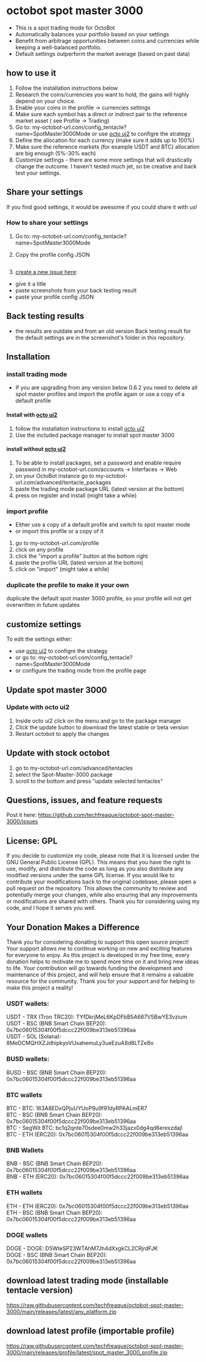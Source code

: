 # octobot spot master 3000

* This is a spot trading mode for OctoBot
* Automatically balances your portfolio based on your settings
* Benefit from arbitrage opportunities between coins and currencies while keeping a well-balanced portfolio.
* Default settings outperform the market average (based on past data)

## how to use it

1. Follow the installation instructions below
2. Research the coins/currencies you want to hold, the gains will highly depend on your choice.
3. Enable your coins in the profile -> currencies settings
4. Make sure each symbol has a direct or indirect pair to the reference market asset ( see Profile -> Trading)
5. Go to: my-octobot-url.com/config\_tentacle?name=SpotMaster3000Mode or use [octo ui2](https://github.com/techfreaque/octo-ui-2/) to configre the strategy
6. Define the allocation for each currency (make sure it adds up to 100%)
7. Make sure the reference markets (for example USDT and BTC) allocation are big enough (5%-30% each)
8. Customize settings - there are some more settings that will drastically change the outcome. I haven't tested much jet, so be creative and back test your settings.

## Share your settings

If you find good settings, it would be awesome if you could share it with us!

### How to share your settings

1. Go to: my-octobot-url.com/config\_tentacle?name=SpotMaster3000Mode
2.  Copy the profile config JSON

    <figure><img src=".gitbook/assets/image.png" alt=""><figcaption></figcaption></figure>
3. [create a new issue here](https://github.com/techfreaque/octobot-spot-master-3000/issues/new):

* give it a title
* paste screenshots from your back testing result
* paste your profile config JSON&#x20;

## Back testing results
* the results are outdate and from an old version
Back testing result for the default settings are in the screenshot's folder in this repository.

## Installation

### install trading mode
* If you are upgrading from any version below 0.6.2 you need to delete all spot master profiles and import the profile again or use a copy of a default profile

#### Install with [octo ui2](https://github.com/techfreaque/octo-ui-2/)
1. follow the installation instructions to install [octo ui2](https://github.com/techfreaque/octo-ui-2/)
2. Use the included package manager to install spot master 3000

#### install without [octo ui2](https://github.com/techfreaque/octo-ui-2/)
1. To be able to install packages, set a password and enable require password in my-octobot-url.com/accounts -> Interfaces -> Web
2. on your OctoBot instance go to my-octobot-url.com/advanced/tentacle\_packages
3. paste the trading mode package URL (latest version at the bottom)
4. press on register and install (might take a while)

### import profile
* Either use a copy of a default profile and switch to spot master mode
* or import this profile or a copy of it
1. go to my-octobot-url.com/profile
2. click on any profile
3. click the "import a profile" button at the bottom right
4. paste the profile URL (latest version at the bottom)
5. click on "import" (might take a while)


### duplicate the profile to make it your own

duplicate the default spot master 3000 profile, so your profile will not get overwritten in future updates

## customize settings

To edit the settings either:

* use [octo ui2](https://github.com/techfreaque/octo-ui-2/) to configre the strategy
* or go to: my-octobot-url.com/config\_tentacle?name=SpotMaster3000Mode
* or configure the trading mode from the profile page


## Update spot master 3000
### Update with octo ui2
1. Inside octo ui2 click on the menu and go to the package manager
2. Click the update button to download the latest stable or beta version
3. Restart octobot to apply the changes

## Update with stock octobot
1. go to my-octobot-url.com/advanced/tentacles
2. select the Spot-Master-3000 package
3. scroll to the bottom and press "update selected tentacles"

## Questions, issues, and feature requests

Post it here: https://github.com/techfreaque/octobot-spot-master-3000/issues

## License: GPL

If you decide to customize my code, please note that it is licensed under the GNU General Public License (GPL). This means that you have the right to use, modify, and distribute the code as long as you also distribute any modified versions under the same GPL license. If you would like to contribute your modifications back to the original codebase, please open a pull request on the repository. This allows the community to review and potentially merge your changes, while also ensuring that any improvements or modifications are shared with others. Thank you for considering using my code, and I hope it serves you well.

## Your Donation Makes a Difference

Thank you for considering donating to support this open source project! Your support allows me to continue working on new and exciting features for everyone to enjoy. As this project is developed in my free time, every donation helps to motivate me to spend more time on it and bring new ideas to life. Your contribution will go towards funding the development and maintenance of this project, and will help ensure that it remains a valuable resource for the community. Thank you for your support and for helping to make this project a reality!

### USDT wallets:

USDT - TRX (Tron TRC20): TYfDkrjMeL6KpDFbB5A667V5BwYE3vzium\
USDT - BSC (BNB Smart Chain BEP20): 0x7bc06015304f00f5dccc22f009be313eb51396aa\
USDT - SOL (Solana): 8MeDCMQHXZJdhipkyoVUxahemuLy3ueEzuA8d8LTZe8o

### BUSD wallets:

BUSD - BSC (BNB Smart Chain BEP20): 0x7bc06015304f00f5dccc22f009be313eb51396aa

### BTC wallets

BTC - BTC: 163A8EDxQPjuUYUoP9u9f91dyRPAALmER7\
BTC - BSC (BNB Smart Chain BEP20): 0x7bc06015304f00f5dccc22f009be313eb51396aa\
BTC - SegWit BTC: bc1q2qnte70sdee0mw2h33jazx0dg4qd6erexzdajl\
BTC - ETH (ERC20): 0x7bc06015304f00f5dccc22f009be313eb51396aa

### BNB Wallets

BNB - BSC (BNB Smart Chain BEP20): 0x7bc06015304f00f5dccc22f009be313eb51396aa\
BNB - ETH (ERC20): 0x7bc06015304f00f5dccc22f009be313eb51396aa

### ETH wallets

ETH - ETH (ERC20): 0x7bc06015304f00f5dccc22f009be313eb51396aa ETH - BSC (BNB Smart Chain BEP20): 0x7bc06015304f00f5dccc22f009be313eb51396aa

### DOGE wallets

DOGE - DOGE: D5WteSP23WTAhM7Jh4dXxgkCL2CRjrdFJK\
DOGE - BSC (BNB Smart Chain BEP20): 0x7bc06015304f00f5dccc22f009be313eb51396aa

## download latest trading mode (installable tentacle version)

https://raw.githubusercontent.com/techfreaque/octobot-spot-master-3000/main/releases/latest/any_platform.zip

## download latest profile (importable profile)

https://raw.githubusercontent.com/techfreaque/octobot-spot-master-3000/main/releases/profile/latest/spot_master_3000_profile.zip
